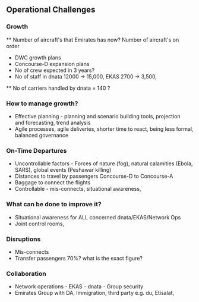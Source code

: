 ## Operational Challenges

### Growth
** Number of aircraft's that Emirates has now? Number of aircraft's on order
- DWC growth plans
- Concourse-D expansion plans
- No of crew expected in 3 years?
- No of staff in dnata 12000 -> 15,000, EKAS 2700 -> 3,500,

** No of carriers handled by dnata = 140 ?
### How to manage growth?
- Effective planning - planning and scenario building tools, projection and forecasting, trend analysis
- Agile processes, agile deliveries, shorter time to react, being less formal, balanced governance

### On-Time Departures
- Uncontrollable factors - Forces of nature (fog), natural calamities (Ebola, SARS), global events (Peshawar killing)
- Distances to travel by passengers Concourse-D to Concourse-A
- Baggage to connect the flights
- Controllable - mis-connects, situational awareness,

### What can be done to improve it?
- Situational awareness for ALL concerned dnata/EKAS/Network Ops
- Joint control rooms,

### Disruptions
- Mis-connects
- Transfer passengers 70%? what is the exact figure?

### Collaboration
- Network operations - EKAS - dnata - Group security
- Emirates Group with DA, Immigration, third party e.g. du, Etisalat,